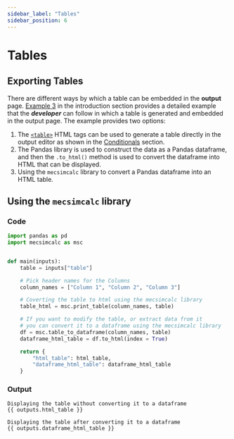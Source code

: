 ```yaml
---
sidebar_label: "Tables"
sidebar_position: 6
---
```


# Tables

## Exporting Tables

There are different ways by which a table can be embedded in the **output** page. [Example 3](../getting-started/example-3) in the introduction section provides a detailed example that the _**developer**_ can follow in which a table is generated and embedded in the output page. The example provides two options:

1. The [`<table>`](https://www.w3schools.com/html/html_tables.asp) HTML tags can be used to generate a table directly in the output editor as shown in the [Conditionals](/output/conditionals#for-statement) section.
2. The Pandas library is used to construct the data as a Pandas dataframe, and then the `.to_html()` method is used to convert the dataframe into HTML that can be displayed.
3. Using the `mecsimcalc` library to convert a Pandas dataframe into an HTML table.

## Using the `mecsimcalc` library

### Code

```python
import pandas as pd
import mecsimcalc as msc


def main(inputs):
    table = inputs["table"]

    # Pick header names for the Columns
    column_names = ["Column 1", "Column 2", "Column 3"]

    # Coverting the table to html using the mecsimcalc library
    table_html = msc.print_table(column_names, table)

    # If you want to modify the table, or extract data from it
    # you can convert it to a dataframe using the mecsimcalc library
    df = msc.table_to_dataframe(column_names, table)
    dataframe_html_table = df.to_html(index = True)

    return {
        "html_table": html_table,
        "dataframe_html_table": dataframe_html_table
    }
```

### Output

```
Displaying the table without converting it to a dataframe
{{ outputs.html_table }}

Displaying the table after converting it to a dataframe
{{ outputs.dataframe_html_table }}
```

